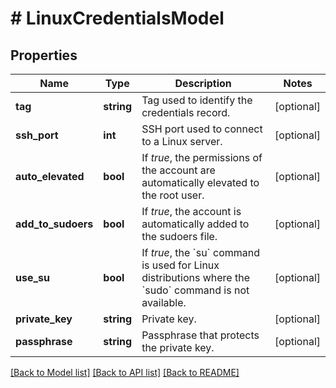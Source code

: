 # # LinuxCredentialsModel

## Properties

Name | Type | Description | Notes
------------ | ------------- | ------------- | -------------
**tag** | **string** | Tag used to identify the credentials record. | [optional]
**ssh_port** | **int** | SSH port used to connect to a Linux server. | [optional]
**auto_elevated** | **bool** | If *true*, the permissions of the account are automatically elevated to the root user. | [optional]
**add_to_sudoers** | **bool** | If *true*, the account is automatically added to the sudoers file. | [optional]
**use_su** | **bool** | If *true*, the &#x60;su&#x60; command is used for Linux distributions where the &#x60;sudo&#x60; command is not available. | [optional]
**private_key** | **string** | Private key. | [optional]
**passphrase** | **string** | Passphrase that protects the private key. | [optional]

[[Back to Model list]](../../README.md#models) [[Back to API list]](../../README.md#endpoints) [[Back to README]](../../README.md)
